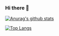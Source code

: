 ### Hi there 👋


[![Anurag's github stats](https://github-readme-stats.vercel.app/api?username=martino-giorgi&theme=synthwave&count_private=true)](https://github.com/anuraghazra/github-readme-stats)

[![Top Langs](https://github-readme-stats.vercel.app/api/top-langs/?username=martino-giorgi&langs_count=8)](https://github.com/anuraghazra/github-readme-stats)
